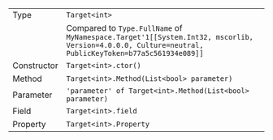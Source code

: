 |   |   |
| - | - |
| Type | `Target<int>` |
| | Compared to `Type.FullName` of<br> `MyNamespace.Target'1[[System.Int32, mscorlib, Version=4.0.0.0, Culture=neutral, PublicKeyToken=b77a5c561934e089]]` |
| Constructor | `Target<int>.ctor()` |
| Method | `Target<int>.Method(List<bool> parameter)` |
| Parameter | `'parameter' of Target<int>.Method(List<bool> parameter)` |
| Field | `Target<int>.field` |
| Property | `Target<int>.Property` |
